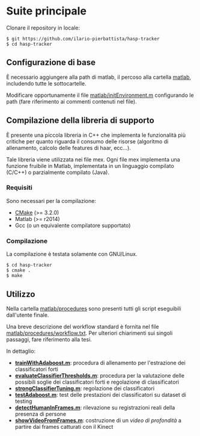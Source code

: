 # Suite principale
Clonare il repository in locale:

    $ git https://github.com/ilario-pierbattista/hasp-tracker
    $ cd hasp-tracker

## Configurazione di base

È necessario aggiungere alla path di matlab, il percoso alla cartella [matlab](https://github.com/ilario-pierbattista/hasp-tracker/blob/master/matlab), includendo tutte le sottocartelle.

Modificare opportunamente il file [matlab/initEnvironment.m](https://github.com/ilario-pierbattista/hasp-tracker/blob/master/matlab/initEnvironment.m) configurando le path (fare riferimento ai commenti contenuti nel file).

## Compilazione della libreria di supporto
È presente una piccola libreria in C++ che implementa le funzionalità più critiche per quanto riguarda il consumo delle risorse (algoritmo di allenamento, calcolo delle features di haar, ecc...).

Tale libreria viene utilizzata nei file mex.
Ogni file mex implementa una funzione fruibile in Matlab, implementata in un linguaggio compilato (C/C++) o parzialmente compilato (Java).

### Requisiti
Sono necessari per la compilazione:

* [CMake](https://cmake.org/) (>= 3.2.0)
* Matlab (>= r2014)
* Gcc (o un equivalente compilatore supportato)

### Compilazione
La compilazione è testata solamente con GNU/Linux.

    $ cd hasp-tracker
    $ cmake .
    $ make

## Utilizzo
Nella cartella [matlab/procedures](https://github.com/ilario-pierbattista/hasp-tracker/tree/master/matlab/procedures) sono presenti tutti gli script eseguibili dall'utente finale.

Una breve descrizione del workflow standard è fornita nel file [matlab/procedures/workflow.txt](https://github.com/ilario-pierbattista/hasp-tracker/blob/master/matlab/procedures/workflow.txt).
Per ulteriori chiarimenti sui singoli passaggi, fare riferimento alla tesi.

In dettaglio:

* [__trainWithAdaboost.m__](https://github.com/ilario-pierbattista/hasp-tracker/blob/master/matlab/procedures/trainWithAdaboost.m): procedura di allenamento per l'estrazione dei classificatori forti
* [__evaluateClassifierThresholds.m__](https://github.com/ilario-pierbattista/hasp-tracker/blob/master/matlab/procedures/evaluateClassifierThresholds.m): procedura per la valutazione delle possibili soglie dei classificatori forti e regolazione di classificatori
* [__strongClassifierTuning.m__](https://github.com/ilario-pierbattista/hasp-tracker/blob/master/matlab/procedures/strongClassifierTuning.m): regolazione dei classificatori
* [__testAdaboost.m__](https://github.com/ilario-pierbattista/hasp-tracker/blob/master/matlab/procedures/testAdaboost.m): test delle prestazioni dei classificatori su dataset di testing
* [__detectHumanInFrames.m__](https://github.com/ilario-pierbattista/hasp-tracker/blob/master/matlab/procedures/detectHumanInFrames.m): rilevazione su registrazioni reali della presenza di persone
* [__showVideoFromFrames.m__](https://github.com/ilario-pierbattista/hasp-tracker/blob/master/matlab/procedures/showVideoFromFrames.m): costruzione di un _video di profondità_ a partire dai frames catturati con il Kinect
